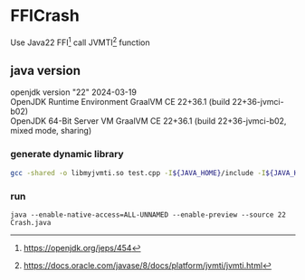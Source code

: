 # FFICrash

Use Java22 FFI[^1] call JVMTI[^2] function

## java version 
openjdk version "22" 2024-03-19 <br/>
OpenJDK Runtime Environment GraalVM CE 22+36.1 (build 22+36-jvmci-b02)<br/>
OpenJDK 64-Bit Server VM GraalVM CE 22+36.1 (build 22+36-jvmci-b02, mixed mode, sharing)


### generate dynamic library
```sh
gcc -shared -o libmyjvmti.so test.cpp -I${JAVA_HOME}/include -I${JAVA_HOME}/include/linux -fPIC
```

### run 
```
java --enable-native-access=ALL-UNNAMED --enable-preview --source 22 Crash.java
```



[^1]: https://openjdk.org/jeps/454
[^2]: https://docs.oracle.com/javase/8/docs/platform/jvmti/jvmti.html